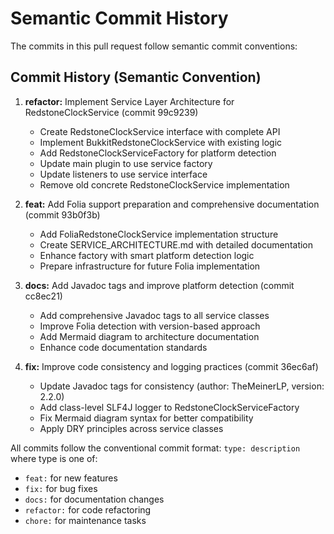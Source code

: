 # Semantic Commit History

The commits in this pull request follow semantic commit conventions:

## Commit History (Semantic Convention)
1. **refactor:** Implement Service Layer Architecture for RedstoneClockService (commit 99c9239)
   - Create RedstoneClockService interface with complete API
   - Implement BukkitRedstoneClockService with existing logic  
   - Add RedstoneClockServiceFactory for platform detection
   - Update main plugin to use service factory
   - Update listeners to use service interface
   - Remove old concrete RedstoneClockService implementation

2. **feat:** Add Folia support preparation and comprehensive documentation (commit 93b0f3b)
   - Add FoliaRedstoneClockService implementation structure
   - Create SERVICE_ARCHITECTURE.md with detailed documentation
   - Enhance factory with smart platform detection logic
   - Prepare infrastructure for future Folia implementation

3. **docs:** Add Javadoc tags and improve platform detection (commit cc8ec21)
   - Add comprehensive Javadoc tags to all service classes
   - Improve Folia detection with version-based approach
   - Add Mermaid diagram to architecture documentation
   - Enhance code documentation standards

4. **fix:** Improve code consistency and logging practices (commit 36ec6af)
   - Update Javadoc tags for consistency (author: TheMeinerLP, version: 2.2.0)
   - Add class-level SLF4J logger to RedstoneClockServiceFactory
   - Fix Mermaid diagram syntax for better compatibility
   - Apply DRY principles across service classes

All commits follow the conventional commit format: `type: description` where type is one of:
- `feat:` for new features
- `fix:` for bug fixes  
- `docs:` for documentation changes
- `refactor:` for code refactoring
- `chore:` for maintenance tasks

